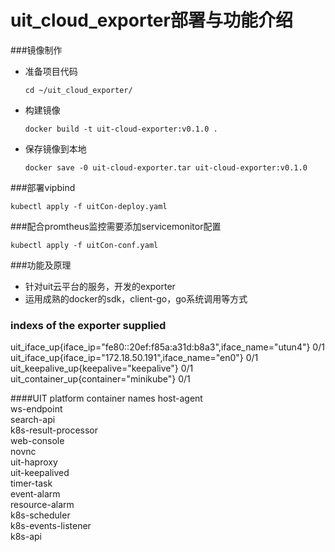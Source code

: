 # uit_cloud_exporter部署与功能介绍
###镜像制作
- 准备项目代码
  ```
  cd ~/uit_cloud_exporter/
  ```
- 构建镜像
  ```
  docker build -t uit-cloud-exporter:v0.1.0 .
  ```
- 保存镜像到本地
  ```
  docker save -0 uit-cloud-exporter.tar uit-cloud-exporter:v0.1.0
  ```
###部署vipbind
  ```
  kubectl apply -f uitCon-deploy.yaml
  ```
###配合promtheus监控需要添加servicemonitor配置
  ```
  kubectl apply -f uitCon-conf.yaml
  ```

###功能及原理

- 针对uit云平台的服务，开发的exporter
- 运用成熟的docker的sdk，client-go，go系统调用等方式

### indexs of the exporter supplied
uit_iface_up{iface_ip="fe80::20ef:f85a:a31d:b8a3",iface_name="utun4"} 0/1 \
uit_iface_up{iface_ip="172.18.50.191",iface_name="en0"} 0/1 \
uit_keepalive_up{keepalive="keepalive"} 0/1 \
uit_container_up{container="minikube"} 0/1 

####UIT platform container names
host-agent\
ws-endpoint\
search-api\
k8s-result-processor\
web-console\
novnc\
uit-haproxy\
uit-keepalived\
timer-task\
event-alarm\
resource-alarm\
k8s-scheduler\
k8s-events-listener\
k8s-api


